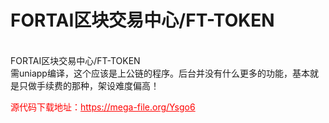 # FORTAI区块交易中心/FT-TOKEN

<br>FORTAI区块交易中心/FT-TOKEN<br>需uniapp编译，这个应该是上公链的程序。后台并没有什么更多的功能，基本就是只做手续费的那种，架设难度偏高！


<p style="color: red;">源代码下载地址：<a href="https://mega-file.org/Ysgo6" style="color: red;">https://mega-file.org/Ysgo6</a></p>